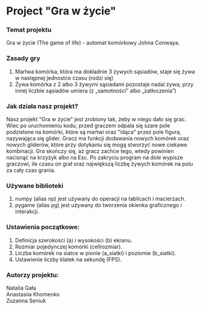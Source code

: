 # Project "Gra w życie"
### Temat projektu
Gra w życie (The game of life) - automat komórkowy Johna Conwaya.
### Zasady gry
1. Martwa komórka, która ma dokładnie 3 żywych sąsiadów, staje się żywa w następnej jednostce czasu (rodzi się)  
2. Żywa komórka z 2 albo 3 żywymi sąsiadami pozostaje nadal żywa; przy innej liczbie sąsiadów umiera (z „samotności” albo „zatłoczenia”)
### Jak działa nasz projekt?
Nasz projekt "Gra w życie" jest zrobiony tak, żeby w niego dało się grac. Wiec po uruchomieniu kodu, przed graczem odpala się szare pole podzielone na komórki, które są martwi oraz "idąca" przez pole figura, nazywająca się glider. Gracz ma funkcji dodawania nowych komórek oraz nowych gliderów, które przy dotykaniu się mogą stworzyć nowe ciekawe kombinacji. Gra skończy się, aż gracz zachce tego, wtedy powinien nacisnąć na krzyżyk albo na Esc. Po zakryciu program na dole wypisze graczowi, ile czasu on grał oraz największą liczbę żywych komórek na polu za cały czas grania.
### Używane biblioteki
1. numpy (alias np) jest używany do operacji na tablicach i macierzach.
2. pygame (alias pg) jest używany do tworzenia okienka graficznego i interakcji.
### Ustawienia początkowe:
1. Definicja szerokości (a) i wysokości (b) ekranu.
2. Rozmiar pojedynczej komórki (cellrozmiar).
3. Liczba komórek na siatce w pionie (a_siatki) i poziomie (b_siatki).
4. Ustawienie liczby klatek na sekundę (FPS).
### Autorzy projektu:
Natalia Gała  
Anastasiia Khomenko  
Zuzanna Seniuk  
